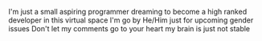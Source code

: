 I'm just a small aspiring programmer dreaming to become a high ranked developer in this virtual space
I'm go by He/Him just for upcoming gender issues
Don't let my comments go to your heart my brain is just not stable
